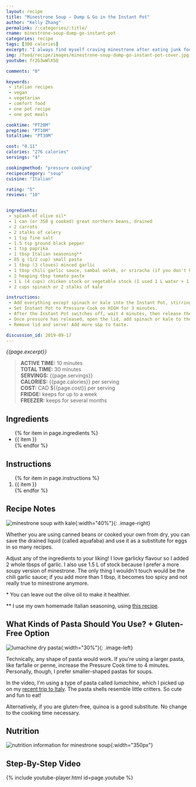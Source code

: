 ```yaml
---
layout: recipe
title: "Minestrone Soup — Dump & Go in the Instant Pot"
author: "Kelly Zhang"
permalink: /:categories/:title/
rname: minestrone-soup-dump-go-instant-pot
categories: recipe
tags: [300 calories]
excerpt: "I always find myself craving minestrone after eating junk food. It's savoury and delicious, but so light and healthy too. With a pressure cooker, you'll be able to make yourself a bowl of soup in less than half an hour—Instant gratification! Check out the how-to video at the bottom of the page to see a visual demonstration."
img: /food/recipe/images/minestrone-soup-dump-go-instant-pot-cover.jpg
youtube: fr2G3wWlXSQ

comments: "0"

keywords:
 - italian recipes
 - vegan
 - vegetarian
 - comfort food
 - one pot recipe
 - one pot meals

cooktime: "PT20M"
preptime: "PT10M"
totaltime: "PT30M"

cost: "0.11"
calories: "276 calories"
servings: "4"

cookingmethod: "pressure cooking"
recipecategory: "soup"
cuisine: "Italian"

rating: "5"
reviews: "10"


ingredients:
 - splash of olive oil*
 - 1 can (or 350 g cooked) great northern beans, drained
 - 2 carrots
 - 2 stalks of celery
 - 1 tsp fine salt
 - 1.5 tsp ground black pepper
 - 1 tsp paprika
 - 1 tbsp Italian seasoning**
 - 85 g (1/2 cup) small pasta
 - 1 tbsp (3 cloves) minced garlic
 - 1 tbsp chili garlic sauce, sambal oelek, or sriracha (if you don't have any of these, use 1/2 tsp red pepper flakes)
 - 2 heaping tbsp tomato paste
 - 1 L (4 cups) chicken stock or vegetable stock (I used 1 L water + 1 rounded tsp vegetable bouillon powder)
 - 2 cups spinach or 2 stalks of kale

instructions:
 - Add everything except spinach or kale into the Instant Pot, stirring to mix well.
 - Set Instant Pot to Pressure Cook on HIGH for 3 minutes.
 - After the Instant Pot switches off, wait 4 minutes, then release the pressure manually. Meanwhile, chop spinach or kale into small bite-sized pieces.
 - Once pressure has released, open the lid, add spinach or kale to the Instant Pot, then immediately close lid again for 5 more minutes.
 - Remove lid and serve! Add more s&p to taste.

discussion_id: 2019-09-17
---
```



*{{page.excerpt}}*

> **ACTIVE TIME:** 10 minutes  
> **TOTAL TIME:** 30 minutes  
> **SERVINGS:** {{page.servings}}  
> **CALORIES:** {{page.calories}} per serving  
> **COST:** CAD ${{page.cost}} per serving  
> **FRIDGE:** keeps for up to a week  
> **FREEZER:** keeps for several months

## Ingredients

<ul>
  {% for item in page.ingredients %}
    <li>{{ item }}</li>
  {% endfor %}
</ul>

## Instructions

<ol>
  {% for item in page.instructions %}
    <li>{{ item }}</li>
  {% endfor %}
</ol>


## Recipe Notes

![minestrone soup with kale](/food/recipe/images/minestrone-soup-dump-go-instant-pot-3.jpg){:width="40%"}{: .image-right}

Whether you are using canned beans or cooked your own from dry, you can save the drained liquid (called aquafaba) and use it as a substitute for eggs in so many recipes.

Adjust any of the ingredients to your liking! I love garlicky flavour so I added 2 whole tbsps of garlic. I also use 1.5 L of stock because I prefer a more soupy version of minestrone. The only thing I wouldn't touch would be the chili garlic sauce; if you add more than 1 tbsp, it becomes too spicy and not really true to minestrone anymore.

\* You can leave out the olive oil to make it healthier.

** I use my own homemade Italian seasoning, using [this recipe](https://addapinch.com/italian-seasoning-mix-recipe/).

## What Kinds of Pasta Should You Use? + Gluten-Free Option

![lumachine dry pasta](/food/recipe/images/minestrone-soup-dump-go-instant-pot-1.jpg){:width="30%"}{: .image-left}

Technically, any shape of pasta would work. If you're using a larger pasta, like farfalle or penne, increase the Pressure Cook time to 4 minutes. Personally, though, I prefer smaller-shaped pastas for soups.

In the video, I'm using a type of pasta called *lumachine*, which I picked up on my [recent trip to Italy](/food/foodventures/what-i-ate-north-italy-edition-milan/). The pasta shells resemble little critters. So cute and fun to eat!

Alternatively, if you are gluten-free, quinoa is a good substitute. No change to the cooking time necessary.

## Nutrition

![nutrition information for minestrone soup](/food/recipe/images/minestrone-soup-dump-go-instant-pot-nutrition.jpg){:width="350px"}

## Step-By-Step Video

{% include youtube-player.html id=page.youtube %}
